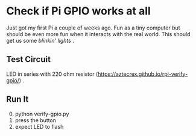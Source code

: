# Check if Pi GPIO works at all

Just got my first Pi a couple of weeks ago. Fun as a tiny computer but should
be even more fun when it interacts with the real world. This should get us
some _blinkin' lights_ .

## Test Circuit

LED in series with 220 ohm resistor (https://aztecrex.github.io/rpi-verify-gpio/) .

## Run It

0. python verify-gpio.py
0. press the button
0. expect LED to flash
